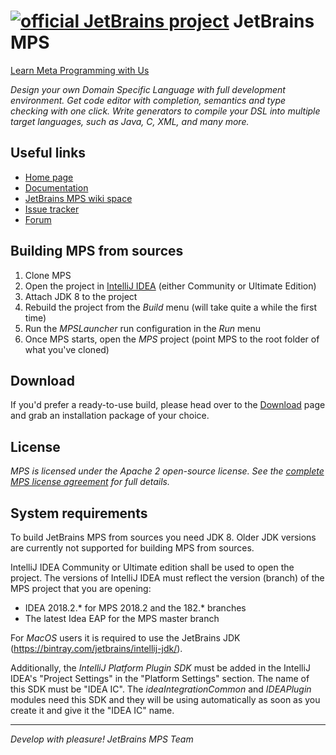 [![official JetBrains project](http://jb.gg/badges/official-flat-square.svg)](https://confluence.jetbrains.com/display/ALL/JetBrains+on+GitHub)
JetBrains MPS
=============

[Learn Meta Programming with Us](http://www.jetbrains.com/mps/)

<i>Design your own Domain Specific Language with full development environment. Get code editor with completion, semantics and type checking with one click. Write generators to compile your DSL into multiple target languages, such as Java, C, XML, and many more.</i>

Useful links
------------

- [Home page](http://www.jetbrains.com/mps/)
- [Documentation](https://www.jetbrains.com/mps/learn/)
- [JetBrains MPS wiki space](http://confluence.jetbrains.com/display/MPS/Welcome+to+JetBrains+MPS+Space)
- [Issue tracker](http://www.jetbrains.net/tracker/issues/MPS)
- [Forum](https://mps-support.jetbrains.com/hc/en-us/community/topics)


Building MPS from sources
-------------------------

1. Clone MPS
2. Open the project in [IntelliJ IDEA](http://www.jetbrains.com/idea) (either Community or Ultimate Edition)
3. Attach JDK 8 to the project
4. Rebuild the project from the _Build_ menu (will take quite a while the first time)
5. Run the _MPSLauncher_ run configuration in the _Run_ menu
6. Once MPS starts, open the _MPS_ project (point MPS to the root folder of what you've cloned)

Download
--------

If you'd prefer a ready-to-use build, please head over to the [Download](http://www.jetbrains.com/mps/download/) page and grab an installation package of your choice.

License
-------

_MPS is licensed under the Apache 2 open-source license. See the [complete MPS license agreement](http://www.jetbrains.com/mps/download/license.html) for full details._

System requirements
-------------------

To build JetBrains MPS from sources you need JDK 8. Older JDK versions are currently not supported for building MPS from sources.

IntelliJ IDEA Community or Ultimate edition shall be used to open the project. The versions of IntelliJ IDEA must reflect the version (branch) of the MPS project that you are opening:
* IDEA 2018.2.* for MPS 2018.2 and the 182.* branches
* The latest Idea EAP for the MPS master branch

For *MacOS* users it is required to use the JetBrains JDK (https://bintray.com/jetbrains/intellij-jdk/).

Additionally, the *IntelliJ Platform Plugin SDK* must be added in the IntelliJ IDEA's "Project Settings" in the "Platform Settings" section. The name of this SDK must be "IDEA IC".
The *ideaIntegrationCommon* and *IDEAPlugin* modules need this SDK and they will be using automatically as soon as you create it and give it the "IDEA IC" name.


----------------------
_Develop with pleasure!
JetBrains MPS Team_

